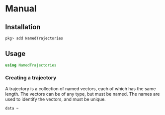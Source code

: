 # Manual

## Installation

```julia
pkg> add NamedTrajectories
```

## Usage

```julia
using NamedTrajectories
```

### Creating a trajectory

A trajectory is a collection of named vectors, each of which has the same length. The vectors can be of any type, but must be named. The names are used to identify the vectors, and must be unique.

```julia
data =  